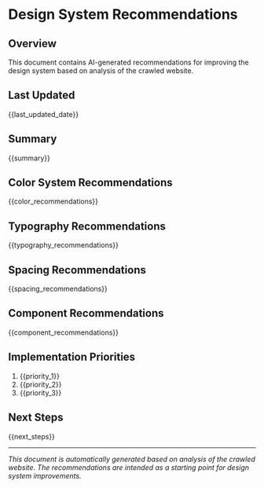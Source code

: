 # Design System Recommendations

## Overview
This document contains AI-generated recommendations for improving the design system based on analysis of the crawled website.

## Last Updated
{{last_updated_date}}

## Summary
{{summary}}

## Color System Recommendations
{{color_recommendations}}

## Typography Recommendations
{{typography_recommendations}}

## Spacing Recommendations
{{spacing_recommendations}}

## Component Recommendations
{{component_recommendations}}

## Implementation Priorities
1. {{priority_1}}
2. {{priority_2}}
3. {{priority_3}}

## Next Steps
{{next_steps}}

---

*This document is automatically generated based on analysis of the crawled website. The recommendations are intended as a starting point for design system improvements.*
